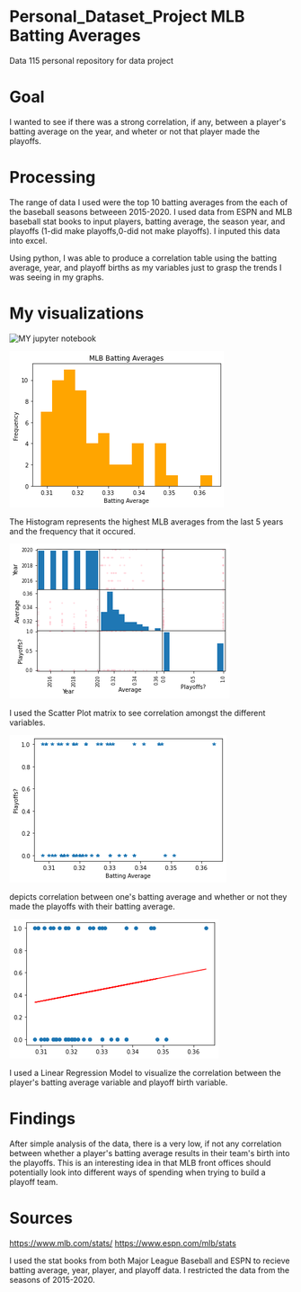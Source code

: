 # Personal_Dataset_Project MLB Batting Averages
Data 115 personal repository for data project
# Goal
I wanted to see if there was a strong correlation, if any, between a player's batting average on the year, and wheter or not that player made the playoffs. 
# Processing 
The range of data I used were the top 10 batting averages from the each of the baseball seasons betweeen 2015-2020. 
I used data from ESPN and MLB baseball stat books to input players, batting average, the season year, and playoffs (1-did make playoffs,0-did not make playoffs).
I inputed this data into excel.

Using python, I was able to produce a correlation table using the batting average, year, and playoff births as my variables just to grasp the trends I was seeing in my graphs.



# My visualizations 
![MY jupyter notebook](https://github.com/rdulski8/Personal_Dataset_Project/blob/master/Personal%20Dataset.ipynb)

![Batting Averages](https://raw.githubusercontent.com/rdulski8/Personal_Dataset_Project/master/download.png)

The Histogram represents the highest MLB averages from the last 5 years and the frequency that it occured.

![Scatter plot matrix](https://raw.githubusercontent.com/rdulski8/Personal_Dataset_Project/master/Scatter%20Matrix%20.png)

I used the Scatter Plot matrix to see correlation amongst the different variables.

![Playoffs vs Averages scatter](https://raw.githubusercontent.com/rdulski8/Personal_Dataset_Project/master/download%20(2).png)

depicts correlation between one's batting average and whether or not they made the playoffs with their batting average.

![Linear Regression Model](https://raw.githubusercontent.com/rdulski8/Personal_Dataset_Project/master/Linear%20regression%20.png)

I used a Linear Regression Model to visualize the correlation between the player's batting average variable and playoff birth variable. 

# Findings

After simple analysis of the data, there is a very low, if not any correlation between whether a player's batting average results in their team's birth into the playoffs. This is an interesting idea in that MLB front offices should potentially look into different ways of spending when trying to build a playoff team. 

# Sources
https://www.mlb.com/stats/
https://www.espn.com/mlb/stats

I used the stat books from both Major League Baseball and ESPN to recieve batting average, year, player, and playoff data. 
I restricted the data from the seasons of 2015-2020. 
